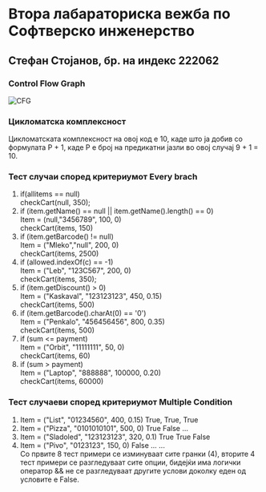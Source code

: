 # Втора лабараториска вежба по Софтверско инженерство
## Стефан Стојанов, бр. на индекс 222062
### Control Flow Graph
![CFG](https://github.com/Stefkjo/Test/assets/138608772/bc69f023-3d95-454d-9dd0-3d3f6615337d)
 <br />
### Цикломатска комплексност 
Цикломатската комплексност на овој код е 10, каде што ја добив со формулата P + 1, каде P е број на предикатни јазли во овој случај 9 + 1 = 10. <br />
### Тест случаи според критериумот Every brach
1. if(allitems == null) <br />
checkCart(null, 350); <br />
2. if (item.getName() == null || item.getName().length() == 0) <br />
Item = (null,"3456789", 100, 0) <br />
checkCart(items, 150)
3. if (item.getBarcode() != null) <br />
Item = ("Mleko","null", 200, 0) <br />
checkCart(items, 2500) <br />
4. if (allowed.indexOf(c) == -1) <br />
Item = ("Leb", "123C567", 200, 0) <br />
checkCart(items, 350); <br />
5. if (item.getDiscount() > 0) <br />
Item = ("Kaskaval", "123123123", 450, 0.15) <br />
checkCart(items, 500) <br />
6. if (item.getBarcode().charAt(0) == '0') <br /> 
Item = ("Penkalo", "456456456", 800, 0.35) <br />
checkCart(items, 500) <br />
7. if (sum <= payment) <br />
Item = ("Orbit", "11111111", 50, 0) <br />
checkCart(items, 60) <br />
8. if (sum > payment) <br />
Item = ("Laptop", "888888", 100000, 0.20) <br />
checkCart(items, 60000) <br />
### Тест случаеви според критериумот Multiple Condition
1. Item = ("List", "01234560", 400, 0.15) True, True, True <br />
2. Item = ("Pizza", "0101010101", 500, 0) True False ... <br />
3. Item = ("Sladoled", "123123123", 320, 0.1) True True False <br />
4. Item = ("Pivo", "0123123", 150, 0) False ... ... <br />
Со првите 8 тест примери се изминуваат сите гранки (4), вторите 4 тест примери се разгледуваат сите опции, бидејќи има логички оператор && не се разгледуваат другите услови доколку еден од условите е False. 



